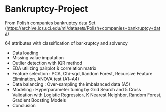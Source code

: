 # Bankruptcy-Project
From Polish companies bankruptcy data Set (https://archive.ics.uci.edu/ml/datasets/Polish+companies+bankruptcy+data)

64 attributes with classification of bankruptcy and solvency

- Data loading
- Missing value imputation
- Outlier detection with IQR method
- EDA utilizing pairplot & correlation matrix
- Feature selection : PCA, Chi-sqd, Random Forest, Recursive Feature Elimination, ANOVA test (A1~A4)
- Data balancing : Over-sampling the imbalanced data (A5)
- Modeling : Hyperparameter tuning by Grid Search and 5 Cross Validation with Logistic Regression, K Nearest Neighbor, Random Forest, Gradient Boosting Models
- Conclusion

